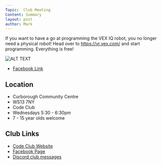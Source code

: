 ```yaml
---
Topic:  Club Meeting
Content: Summary
layout: post
author: Mark
---
```

If you want to have a go at programming the VEX IQ robot, you no longer need a physical robot! Head over to https://vr.vex.com/ and start programming. Everything is free!

![ALT TEXT](https://scontent.fbhx6-1.fna.fbcdn.net/v/t1.6435-9/108002745_2913356888791392_129818066457733217_n.png?stp=dst-png_p720x720&_nc_cat=109&ccb=1-7&_nc_sid=730e14&_nc_ohc=QHbh22oYPZoAX8rnJXc&_nc_ht=scontent.fbhx6-1.fna&edm=AKK4YLsEAAAA&oh=00_AfDoxWcYjUaaURKG7kK5pkzTk_hPzrNjXmINgTnvPalBJQ&oe=654E3599)

* [Facebook Link](https://www.facebook.com/1481985248595237/posts/2913359372124477/)

## Location

* Curborough Community Centre
* WS13 7NY
* Code Club
* Wednesdays 5:30 - 6:30pm
* 7 - 15 year olds welcome

## Club Links

* [Code Club Website](https://lichfield-code-club.github.io/)
* [Facebook Page](https://www.facebook.com/LichfieldCoders)
* [Discord club messages](https://discord.gg/szz6xGK)
